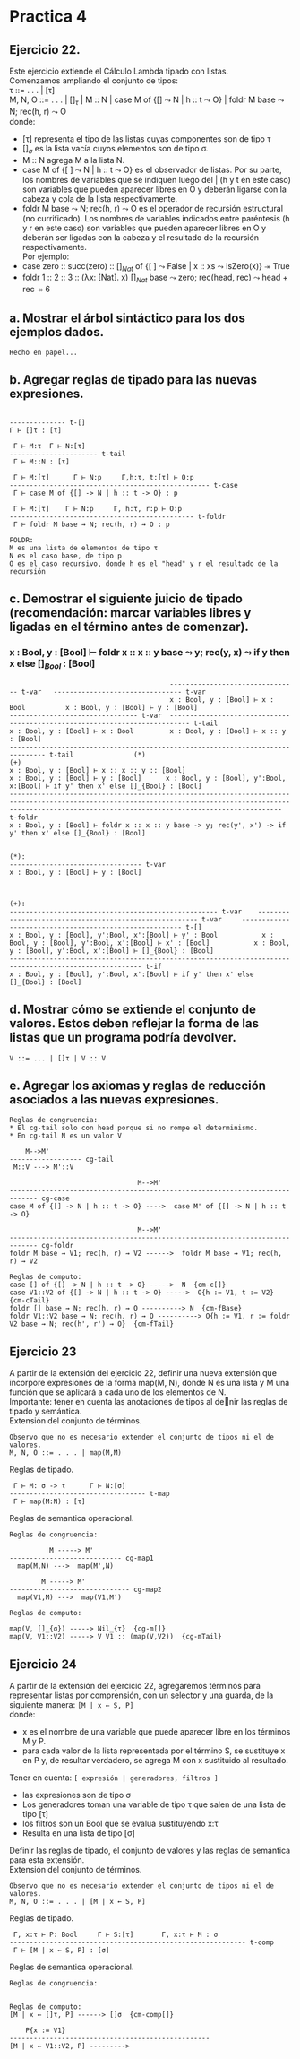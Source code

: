 # Practica 4  
## Ejercicio 22.  
Este ejercicio extiende el Cálculo Lambda tipado con listas.  
Comenzamos ampliando el conjunto de tipos:  
τ ::= . . . | [τ]  
M, N, O ::= . . . | $[ ]_τ$ | M :: N | case M of {[] $\leadsto$ N | h :: t $\leadsto$ O} | foldr M base $\leadsto$ N; rec(h, r) $\leadsto$ O   
donde:  
* [τ] representa el tipo de las listas cuyas componentes son de tipo τ
* $[ ]_σ$ es la lista vacía cuyos elementos son de tipo σ.  
* M :: N agrega M a la lista N.  
* case M of {[ ] $\leadsto$ N | h :: t $\leadsto$ O} es el observador de listas. Por su parte, los nombres de variables que se indiquen luego del | (h y t en este caso) son variables que pueden aparecer libres en O y deberán ligarse con la cabeza y cola de la lista respectivamente.  
* foldr M base $\leadsto$ N; rec(h, r) $\leadsto$ O es el operador de recursión estructural (no currificado). Los nombres de variables indicados entre paréntesis (h y r en este caso) son variables que pueden aparecer libres en O y deberán ser ligadas con la cabeza y el resultado de la recursión respectivamente.  
Por ejemplo:  
* case zero :: succ(zero) :: $[ ]_{Nat}$ of {[ ] $\leadsto$ False | x :: xs $\leadsto$ isZero(x)} $\twoheadrightarrow$ True  
* foldr 1 :: 2 :: 3 :: (λx: [Nat]. x) $[ ]_{Nat}$ base $\leadsto$ zero; rec(head, rec) $\leadsto$ head + rec $\twoheadrightarrow$ 6
## a. Mostrar el árbol sintáctico para los dos ejemplos dados.  
```
Hecho en papel...
```
## b. Agregar reglas de tipado para las nuevas expresiones.  
```
                              
-------------- t-[]        
Γ ⊢ []τ : [τ]     

 Γ ⊢ M:τ  Γ ⊢ N:[τ]        
---------------------- t-tail
 Γ ⊢ M::N : [τ]                   

 Γ ⊢ M:[τ]      Γ ⊢ N:p     Γ,h:τ, t:[τ] ⊢ O:p
-------------------------------------------------- t-case
 Γ ⊢ case M of {[] -> N | h :: t -> O} : p

 Γ ⊢ M:[τ]    Γ ⊢ N:p     Γ, h:τ, r:p ⊢ O:p 
---------------------------------------------- t-foldr
 Γ ⊢ foldr M base ⇝ N; rec(h, r) ⇝ O : p

FOLDR:
M es una lista de elementos de tipo τ
N es el caso base, de tipo p
O es el caso recursivo, donde h es el "head" y r el resultado de la recursión
```
## c. Demostrar el siguiente juicio de tipado (recomendación: marcar variables libres y ligadas en el término antes de comenzar).  
### x : Bool, y : [Bool] ⊢ foldr x :: x :: y base $\leadsto$ y; rec(y, x) $\leadsto$ if y then x else $[ ]_{Bool}$ : [Bool]  
```
                                        -------------------------------- t-var   -------------------------------- t-var
                                        x : Bool, y : [Bool] ⊢ x : Bool          x : Bool, y : [Bool] ⊢ y : [Bool]
-------------------------------- t-var  --------------------------------------------------------------------------- t-tail
x : Bool, y : [Bool] ⊢ x : Bool         x : Bool, y : [Bool] ⊢ x :: y : [Bool]
------------------------------------------------------------------------------- t-tail               (*)                                                            (+)
x : Bool, y : [Bool] ⊢ x :: x :: y :: [Bool]                                             x : Bool, y : [Bool] ⊢ y : [Bool]      x : Bool, y : [Bool], y':Bool, x:[Bool] ⊢ if y' then x' else []_{Bool} : [Bool]
---------------------------------------------------------------------------------------------------------------------------------------------------------------------------------------------------------------- t-foldr
x : Bool, y : [Bool] ⊢ foldr x :: x :: y base -> y; rec(y', x') -> if y' then x' else []_{Bool} : [Bool]


(*):
--------------------------------- t-var
x : Bool, y : [Bool] ⊢ y : [Bool]



(+):
---------------------------------------------------- t-var    ------------------------------------------------------- t-var     ------------------------------------------------------- t-[]
x : Bool, y : [Bool], y':Bool, x':[Bool] ⊢ y' : Bool           x : Bool, y : [Bool], y':Bool, x':[Bool] ⊢ x' : [Bool]           x : Bool, y : [Bool], y':Bool, x':[Bool] ⊢ []_{Bool} : [Bool]
------------------------------------------------------------------------------------------------------- t-if
x : Bool, y : [Bool], y':Bool, x':[Bool] ⊢ if y' then x' else []_{Bool} : [Bool]

```
## d. Mostrar cómo se extiende el conjunto de valores. Estos deben reflejar la forma de las listas que un programa podría devolver.  
```
V ::= ... | []τ | V :: V
```
## e. Agregar los axiomas y reglas de reducción asociados a las nuevas expresiones.  
```
Reglas de congruencia:
* El cg-tail solo con head porque si no rompe el determinismo.
* En cg-tail N es un valor V

    M-->M'     
------------------ cg-tail
 M::V ---> M'::V

                                M-->M'
----------------------------------------------------------------------------- cg-case
case M of {[] -> N | h :: t -> O} ---->  case M' of {[] -> N | h :: t -> O}

                                M-->M'
----------------------------------------------------------------------------- cg-foldr
foldr M base ⇝ V1; rec(h, r) ⇝ V2 ------>  foldr M base ⇝ V1; rec(h, r) ⇝ V2 

Reglas de computo:
case [] of {[] -> N | h :: t -> O} ----->  N  {cm-c[]}
case V1::V2 of {[] -> N | h :: t -> O} ----->  O{h := V1, t := V2}  {cm-cTail}
foldr [] base ⇝ N; rec(h, r) ⇝ O ----------> N  {cm-fBase}
foldr V1::V2 base ⇝ N; rec(h, r) ⇝ O ----------> O{h := V1, r := foldr V2 base ⇝ N; rec(h', r') ⇝ O}  {cm-fTail}
```
## Ejercicio 23  
A partir de la extensión del ejercicio 22, definir una nueva extensión que incorpore expresiones de la forma map(M, N), donde N es una lista y M una función que se aplicará a cada uno de los elementos de N.  
Importante: tener en cuenta las anotaciones de tipos al denir las reglas de tipado y semántica.  
Extensión del conjunto de términos.  
```
Observo que no es necesario extender el conjunto de tipos ni el de valores.
M, N, O ::= . . . | map(M,M)
```
Reglas de tipado.  
```
 Γ ⊢ M: σ -> τ      Γ ⊢ N:[σ]     
---------------------------------- t-map
 Γ ⊢ map(M:N) : [τ]
```
Reglas de semantica operacional.
```
Reglas de congruencia:

          M -----> M'                         
---------------------------- cg-map1  
  map(M,N) --->  map(M',N)

        M -----> M'
------------------------------ cg-map2  
  map(V1,M) --->  map(V1,M')

Reglas de computo:

map(V, []_{σ}) -----> Nil_{τ}  {cg-m[]}
map(V, V1::V2) -----> V V1 :: (map(V,V2))  {cg-mTail}
```
## Ejercicio 24  
A partir de la extensión del ejercicio 22, agregaremos términos para representar listas por comprensión, con un selector y una guarda, de la siguiente manera: `[M | x ← S, P]`   
donde:  
* x es el nombre de una variable que puede aparecer libre en los términos M y P.
* para cada valor de la lista representada por el término S, se sustituye x en P y, de resultar verdadero, se agrega M con x sustituido al resultado.

Tener en cuenta: `[ expresión | generadores, filtros ]`
* las expresiones son de tipo σ
* Los generadores toman una variable de tipo τ que salen de una lista de tipo [τ]
* los filtros son un Bool que se evalua sustituyendo x:τ
* Resulta en una lista de tipo [σ]


Definir las reglas de tipado, el conjunto de valores y las reglas de semántica para esta extensión.  
Extensión del conjunto de términos.  
```
Observo que no es necesario extender el conjunto de tipos ni el de valores.
M, N, O ::= . . . | [M | x ← S, P]
```
Reglas de tipado.  
```
 Γ, x:τ ⊢ P: Bool     Γ ⊢ S:[τ]       Γ, x:τ ⊢ M : σ
----------------------------------------------------------- t-comp
 Γ ⊢ [M | x ← S, P] : [σ]
```

Reglas de semantica operacional.
```
Reglas de congruencia:


Reglas de computo:
[M | x ← []τ, P] ------> []σ  {cm-comp[]}

    P{x := V1}
--------------------------------------------------
[M | x ← V1::V2, P] ---------> 
```

